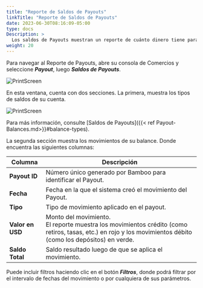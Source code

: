 ```yaml
---
title: "Reporte de Saldos de Payouts"
linkTitle: "Reporte de Saldos de Payouts"
date: 2023-06-30T08:16:09-05:00
type: docs
Description: >
  Los saldos de Payouts muestran un reporte de cuánto dinero tiene para procesar transacciones. Para conocer los términos introductorios de esta funcionalidad, consulte [Saldos de Payout]({{< ref "Payout-Balances.md" >}}).
weight: 20
---
```


Para navegar al Reporte de Payouts, abre su consola de Comercios y seleccione ***Payout***, luego ***Saldos de Payouts***.

![PrintScreen](/assets/Payouts/Payouts9_es.png)

En esta ventana, cuenta con dos secciones. La primera, muestra los tipos de saldos de su cuenta.

![PrintScreen](/assets/Payouts/Payouts10_es.png)

Para más información, consulte [Saldos de Payouts]({{< ref Payout-Balances.md>}}#balance-types).

La segunda sección muestra los movimientos de su balance. Donde encuentra las siguientes columnas:

| Columna | Descripción |
|---|---|
| **Payout ID** | Número único generado por Bamboo para identificar el Payout. |
| **Fecha** |Fecha en la que el sistema creó el movimiento del Payout. |
| **Tipo** | Tipo de movimiento aplicado en el payout. |
| **Valor en USD** | Monto del movimiento.<br>El reporte muestra los movimientos crédito (como retiros, tasas, etc.) en rojo y los movimientos débito (como los depósitos) en verde. |
| **Saldo Total** | Saldo resultado luego de que se aplica el movimiento. |

Puede incluir filtros haciendo clic en el botón _**Filtros**_, donde podrá filtrar por el intervalo de fechas del movimiento o por cualquiera de sus parámetros.